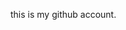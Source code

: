 this is my github account.
<!---
ashwanidtu5/ashwanidtu5 is a ✨ special ✨ repository because its `README.md` (this file) appears on your GitHub profile.
You can click the Preview link to take a look at your changes.
--->
